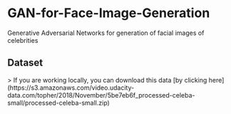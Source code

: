 # GAN-for-Face-Image-Generation
Generative Adversarial Networks for generation of facial images of celebrities

<h2>Dataset</h2>
> If you are working locally, you can download this data [by clicking here](https://s3.amazonaws.com/video.udacity-data.com/topher/2018/November/5be7eb6f_processed-celeba-small/processed-celeba-small.zip)
